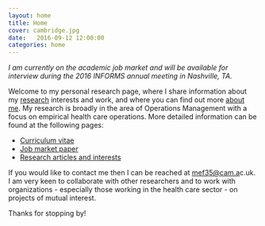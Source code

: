 ```yaml
---
layout: home
title: Home
cover: cambridge.jpg
date:   2016-09-12 12:00:00
categories: home
---
```


*I am currently on the academic job market and will be available for interview during the 2016 INFORMS annual meeting in Nashville, TA.*

Welcome to my personal research page, where I share information about my [research](/research/) interests and work, and where you can find out more [about me](/about/). My research is broadly in the area of Operations Management with a focus on empirical health care operations. More detailed information can be found at the following pages:

* [Curriculum vitae](/CV/)
* [Job market paper](/scale-scope-hospital-productivity)
* [Research articles and interests](/research/)

If you would like to contact me then I can be reached at <a target="_blank" id="contact" href="http://www.google.com/recaptcha/mailhide/d?k=01RgRLgvxEUrUhAUtFCSPNRA==&amp;c=0nIRqiLvmUU-5ifT56SvMSY2hB9qsGA9T0u6dIWkHPI=">mef3<span style="display:none">3829</span>5@cam.a<span style="display:none">k</span>c.uk</a>. I am very keen to collaborate with other researchers and to work with organizations - especially those working in the health care sector -  on projects of mutual interest.

Thanks for stopping by!
